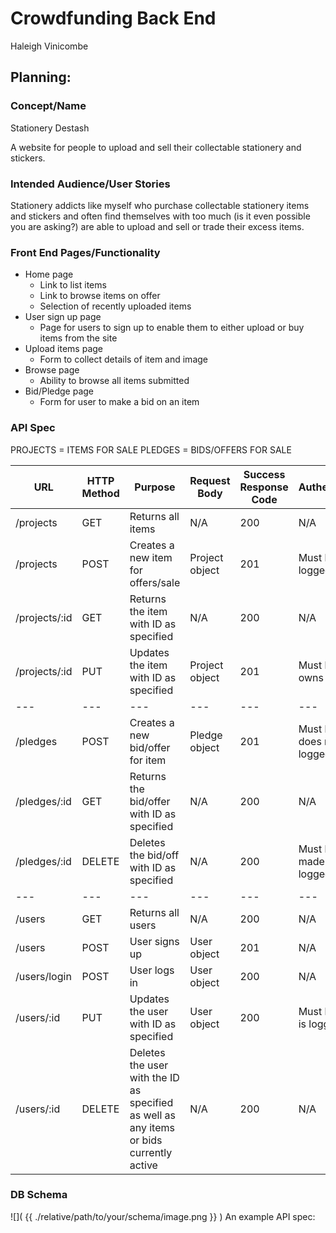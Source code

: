# Crowdfunding Back End
Haleigh Vinicombe

## Planning:
### Concept/Name
Stationery Destash

A website for people to upload and sell their collectable stationery and stickers.

### Intended Audience/User Stories
Stationery addicts like myself who purchase collectable stationery items and stickers and often find themselves with too much (is it even possible you are asking?) are able to upload and sell or trade their excess items.

### Front End Pages/Functionality
- Home page
    - Link to list items
    - Link to browse items on offer
    - Selection of recently uploaded items
- User sign up page
    - Page for users to sign up to enable them to either upload or buy items from the site
- Upload items page
    - Form to collect details of item and image
- Browse page
    - Ability to browse all items submitted
-  Bid/Pledge page
    - Form for user to make a bid on an item 

### API Spec
PROJECTS = ITEMS FOR SALE
PLEDGES = BIDS/OFFERS FOR SALE

| URL | HTTP Method | Purpose | Request Body | Success Response Code | Authentication/Authorisation |
| --- | --- | --- | --- |--- |--- |
| /projects | GET | Returns all items | N/A | 200 | N/A |
| /projects | POST | Creates a new item for offers/sale | Project object | 201 | Must be an existing user and logged in |
| /projects/:id| GET | Returns the item with ID as specified | N/A | 200 | N/A |
| /projects/:id | PUT | Updates the item with ID as specified | Project object | 201 | Must be an existing user who owns item and logged in |
| --- | --- | --- | --- |--- |--- |
| /pledges | POST | Creates a new bid/offer for item | Pledge object | 201 | Must be an existing user who does not own the item and is logged in |
| /pledges/:id | GET | Returns the bid/offer with ID as specified | N/A | 200 | N/A |
| /pledges/:id | DELETE | Deletes the bid/off with ID as specified | N/A | 200 | Must be an existing user who made the bid/offer and is logged in |
| --- | --- | --- | --- |--- |--- |
| /users | GET | Returns all users | N/A | 200 | N/A |
| /users | POST | User signs up | User object | 201 | N/A |
| /users/login | POST | User logs in | User object | 200 | N/A |
| /users/:id | PUT | Updates the user with ID as specified | User object | 200 | Must be an existing user who is logged in or admin |
| /users/:id | DELETE | Deletes the user with the ID as specified as well as any items or bids currently active | N/A | 200 | N/A | Must be an existing user who is logged in or admin

### DB Schema
![]( {{ ./relative/path/to/your/schema/image.png }} )
An example API spec:
